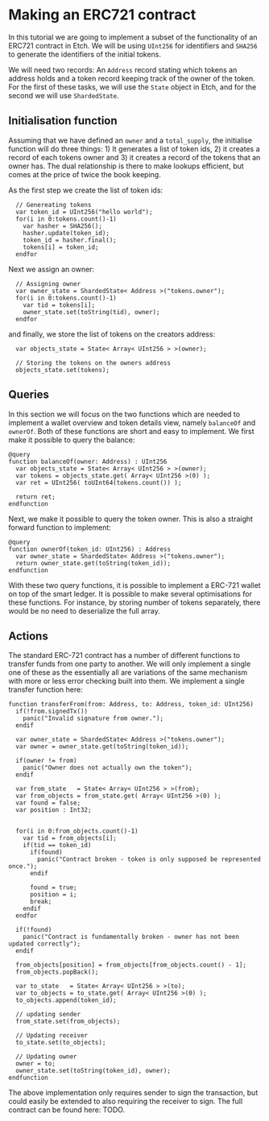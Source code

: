 # Making an ERC721 contract
In this tutorial we are going to implement a subset of the functionality of 
an ERC721 contract in Etch. We will be using `UInt256` for identifiers and
`SHA256` to generate the identifiers of the initial tokens. 

We will need two
records: An `Address` record stating which tokens an address holds and a token 
record keeping track of the owner of the token. For the first of these tasks, we will
use the `State` object in Etch, and for the second we will use `ShardedState`.


## Initialisation function
Assuming that we have defined an `owner` and a `total_supply`, the initialise function 
will do three things: 1) It generates a list of token ids, 2) it creates a record of each tokens
owner and 3) it creates a record of the tokens that an owner has. The dual relationship is there
to make lookups efficient, but comes at the price of twice the book keeping.

As the first step we create the list of token ids:
```
  // Genereating tokens
  var token_id = UInt256("hello world");
  for(i in 0:tokens.count()-1)
    var hasher = SHA256();
    hasher.update(token_id);
    token_id = hasher.final();
    tokens[i] = token_id;
  endfor
```

Next we assign an owner:
```
  // Assigning owner
  var owner_state = ShardedState< Address >("tokens.owner");
  for(i in 0:tokens.count()-1)
    var tid = tokens[i];
    owner_state.set(toString(tid), owner);
  endfor
```
and finally, we store the list of tokens on the creators address:
```
  var objects_state = State< Array< UInt256 > >(owner);

  // Storing the tokens on the owners address
  objects_state.set(tokens);
```

## Queries
In this section we will focus on the two functions which are needed to implement a wallet overview and token details view, namely `balanceOf` and `ownerOf`. Both of these functions are short and easy to implement. We first make it possible to query the balance:
```
@query
function balanceOf(owner: Address) : UInt256
  var objects_state = State< Array< UInt256 > >(owner);
  var tokens = objects_state.get( Array< UInt256 >(0) );
  var ret = UInt256( toUInt64(tokens.count()) );

  return ret;
endfunction
```
Next, we make it possible to query the token owner. This is also a straight forward function to implement:
```
@query
function ownerOf(token_id: UInt256) : Address
  var owner_state = ShardedState< Address >("tokens.owner");
  return owner_state.get(toString(token_id)); 
endfunction
```
With these two query functions, it is possible to implement a ERC-721 wallet on top of the smart ledger. It is possible to make several optimisations for these functions. For instance, by storing number of tokens separately, there would be no need to deserialize the full array.

## Actions
The standard ERC-721 contract has a number of different functions to transfer funds from one party to another. We will only implement a single one of these as the essentially all are variations of the same mechanism with more or less error checking built into them. We implement a single transfer function here:
```
function transferFrom(from: Address, to: Address, token_id: UInt256)
  if(!from.signedTx()) 
    panic("Invalid signature from owner.");
  endif

  var owner_state = ShardedState< Address >("tokens.owner");
  var owner = owner_state.get(toString(token_id));

  if(owner != from)
    panic("Owner does not actually own the token");
  endif

  var from_state   = State< Array< UInt256 > >(from);
  var from_objects = from_state.get( Array< UInt256 >(0) );
  var found = false;
  var position : Int32;


  for(i in 0:from_objects.count()-1)
    var tid = from_objects[i];
    if(tid == token_id)
      if(found)
        panic("Contract broken - token is only supposed be represented once.");
      endif

      found = true;
      position = i;
      break;
    endif
  endfor

  if(!found)
    panic("Contract is fundamentally broken - owner has not been updated correctly");
  endif

  from_objects[position] = from_objects[from_objects.count() - 1];
  from_objects.popBack();

  var to_state   = State< Array< UInt256 > >(to);
  var to_objects = to_state.get( Array< UInt256 >(0) );
  to_objects.append(token_id);

  // updating sender
  from_state.set(from_objects);

  // Updating receiver
  to_state.set(to_objects);

  // Updating owner
  owner = to;
  owner_state.set(toString(token_id), owner);
endfunction
```
The above implementation only requires sender to sign the transaction, but could easily be extended to also requiring the receiver to sign. The full contract can be found here: TODO.

